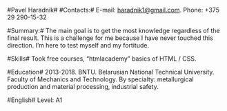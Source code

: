 #Pavel Haradnik#
#Contacts:#
E-mail: haradnik1@gmail.com. Phone: +375 29 290-15-32

#Summary:#
The main goal is to get the most knowledge regardless of the final result. This is a challenge for me because I have never touched this direction. I’m here to test myself and my fortitude.

#Skills#
Took free courses, “htmlacademy” basics of HTML / CSS.

#Education#
2013-2018. BNTU. Belarusian National Technical University. Faculty of Mechanics and Technology. By specialty: metallurgical production and material processing, industrial safety.

#English#
Level: A1
